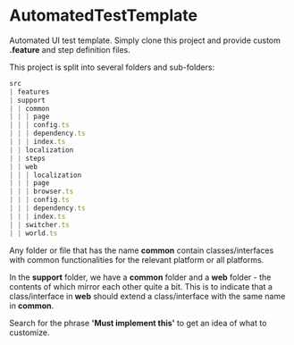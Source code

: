 # AutomatedTestTemplate

Automated UI test template. Simply clone this project and provide custom **.feature** and step definition files.

This project is split into several folders and sub-folders:

```typescript
src
| features
| support
| | common
| | | page
| | | config.ts
| | | dependency.ts
| | | index.ts
| | localization
| | steps
| | web
| | | localization
| | | page
| | | browser.ts
| | | config.ts
| | | dependency.ts
| | | index.ts
| | switcher.ts
| | world.ts
```

Any folder or file that has the name **common** contain classes/interfaces with common functionalities for the relevant platform or all platforms.

In the **support** folder, we have a **common** folder and a **web** folder - the contents of which mirror each other quite a bit. This is to indicate that a class/interface in **web** should extend a class/interface with the same name in **common**.

Search for the phrase **'Must implement this'** to get an idea of what to customize.